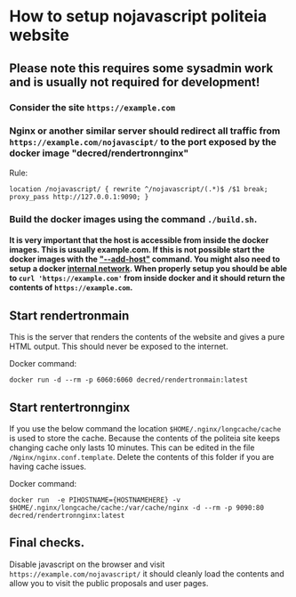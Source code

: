 # How to setup nojavascript politeia website

## Please note this requires some sysadmin work and is usually not required for development! 

### Consider the site `https://example.com`

### Nginx or another similar server should redirect all traffic from `https://example.com/nojavascipt/` to the port exposed by the docker image "decred/rendertronnginx" 

Rule:

`
location /nojavascript/ {
    rewrite ^/nojavascript/(.*)$ /$1 break;
    proxy_pass http://127.0.0.1:9090;
    }
`



### Build the docker images using the command `./build.sh`. 


#### It is very important that the host is accessible from inside the docker images. This is usually example.com. If this is not possible start the docker images with the ["--add-host"](https://docs.docker.com/engine/reference/run/#managing-etchosts) command. You might also need to setup a docker [internal network](https://docs.docker.com/engine/reference/commandline/network_create/). When properly setup you should be able to `curl 'https://example.com'` from inside docker and it should return the contents of `https://example.com`.

## Start rendertronmain 

This is the server that renders the contents of the website and gives a pure HTML output. This should never be exposed to the internet.

Docker command:

`docker run -d --rm -p 6060:6060 decred/rendertronmain:latest`

## Start rentertronnginx

If you use the below command the location `$HOME/.nginx/longcache/cache `is used to store the cache.  Because the contents of the politeia site keeps changing cache only lasts 10 minutes. This can be edited in the file `/Nginx/nginx.conf.template`. Delete the contents of this folder if you are having cache issues.

Docker command:

`docker run  -e PIHOSTNAME={HOSTNAMEHERE} -v $HOME/.nginx/longcache/cache:/var/cache/nginx -d --rm -p 9090:80 decred/rendertronnginx:latest`

## Final checks. 


Disable javascript on the browser and visit `https://example.com/nojavascript/` it should cleanly load the contents and allow you to visit the public proposals and user pages.

